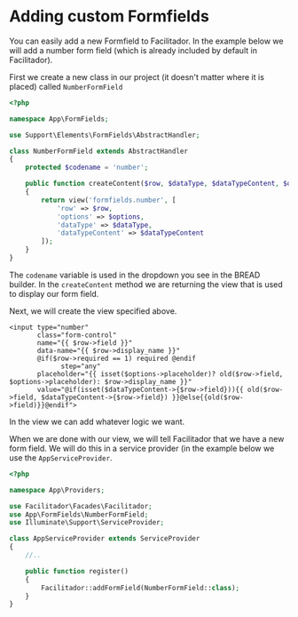 # Adding custom Formfields

You can easily add a new Formfield to Facilitador. In the example below we will add a number form field \(which is already included by default in Facilitador\).

First we create a new class in our project \(it doesn't matter where it is placed\) called `NumberFormField`

```php
<?php

namespace App\FormFields;

use Support\Elements\FormFields\AbstractHandler;

class NumberFormField extends AbstractHandler
{
    protected $codename = 'number';

    public function createContent($row, $dataType, $dataTypeContent, $options)
    {
        return view('formfields.number', [
            'row' => $row,
            'options' => $options,
            'dataType' => $dataType,
            'dataTypeContent' => $dataTypeContent
        ]);
    }
}
```

The `codename` variable is used in the dropdown you see in the BREAD builder. In the `createContent` method we are returning the view that is used to display our form field.

Next, we will create the view specified above.

```markup
<input type="number"
       class="form-control"
       name="{{ $row->field }}"
       data-name="{{ $row->display_name }}"
       @if($row->required == 1) required @endif
             step="any"
       placeholder="{{ isset($options->placeholder)? old($row->field, $options->placeholder): $row->display_name }}"
       value="@if(isset($dataTypeContent->{$row->field})){{ old($row->field, $dataTypeContent->{$row->field}) }}@else{{old($row->field)}}@endif">
```

In the view we can add whatever logic we want.

When we are done with our view, we will tell Facilitador that we have a new form field. We will do this in a service provider \(in the example below we use the `AppServiceProvider`.

```php
<?php

namespace App\Providers;

use Facilitador\Facades\Facilitador;
use App\FormFields\NumberFormField;
use Illuminate\Support\ServiceProvider;

class AppServiceProvider extends ServiceProvider
{
    //..

    public function register()
    {
        Facilitador::addFormField(NumberFormField::class);
    }
}
```


